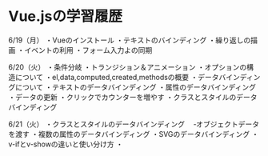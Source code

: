 # Vue.jsの学習履歴
6/19（月）
・Vueのインストール
・テキストのバインディング
・繰り返しの描画
・イベントの利用
・フォーム入力よの同期

6/20（火）
・条件分岐
・トランジション＆アニメーション
・オプションの構造について
・el,data,computed,created,methodsの概要
・データバインディングについて
・テキストのデータバインディング
・属性のデータバインディング
・データの更新
・クリックでカウンターを増やす
・クラスとスタイルのデータバインディング

6/21（火）
・クラスとスタイルのデータバインディング
　‐オブジェクトデータを渡す
・複数の属性のデータバインディング
・SVGのデータバインディング
・v-ifとv-showの違いと使い分け方
・<template>タグによるv-ifグループ化
・v-else-if,v-else,keyの使い方
・
